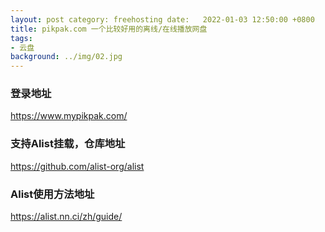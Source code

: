 ```yaml
---
layout: post category: freehosting date:   2022-01-03 12:50:00 +0800
title: pikpak.com 一个比较好用的离线/在线播放网盘
tags:
- 云盘
background: ../img/02.jpg
---
```




### 登录地址<br>
https://www.mypikpak.com/


### 支持Alist挂载，仓库地址<br>
https://github.com/alist-org/alist

### Alist使用方法地址<br>
https://alist.nn.ci/zh/guide/

